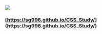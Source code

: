 #### ![](https://komarev.com/ghpvc/?username=sg996&color=brightgreen)
### [https://sg996.github.io/CSS_Study/](https://sg996.github.io/CSS_Study/)
